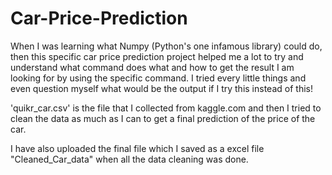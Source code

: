 # Car-Price-Prediction


When I was learning what Numpy (Python's one infamous library) could do, then this specific car price prediction project helped me a lot to try and understand what command does what and how to get the result I am looking for by using the specific command. I tried every little things and even question myself what would be the output if I try this instead of this! 



'quikr_car.csv' is the file that I collected from kaggle.com and then I tried to clean the data as much as I can to get a final prediction of the price of the car.

I have also uploaded the final file which I saved as a excel file "Cleaned_Car_data" when all the data cleaning was done.
